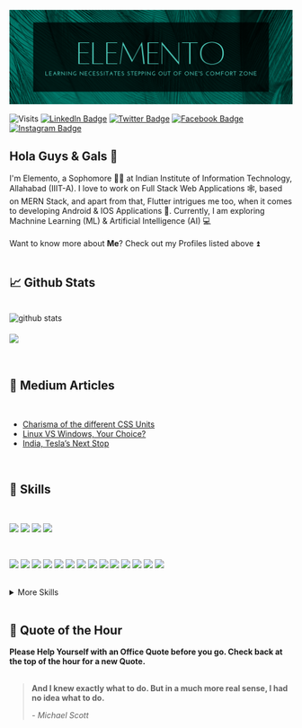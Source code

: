 ![Elemento's GitHub Banner](./assets/cover_large.png)

![Visits](https://visitor-badge.laobi.icu/badge?page_id=elemento24.elemento24)
[![LinkedIn Badge](https://img.shields.io/badge/LinkedIn-Profile-informational?style=flat&logo=linkedin&logoColor=white&color=blue)](https://www.linkedin.com/in/vishesh-mittal-9551a4199/)
[![Twitter Badge](https://img.shields.io/badge/Twitter-Profile-informational?style=flat&logo=twitter&logoColor=white&color=blue)](https://twitter.com/Vishesh30493930)
[![Facebook Badge](https://img.shields.io/badge/Facebook-Profile-informational?style=flat&logo=facebook&logoColor=white&color=blue)](https://www.facebook.com/elemento24)
[![Instagram Badge](https://img.shields.io/badge/Instagram-Profile-informational?style=flat&logo=instagram&logoColor=white&color=blue)](https://www.instagram.com/elemento.24/)

## Hola Guys & Gals 👋

I'm Elemento, a Sophomore 🧑‍🎓 at Indian Institute of Information Technology, Allahabad (IIIT-A). I love to work on Full Stack Web Applications 🕸️, based on MERN Stack, and apart from that, Flutter intrigues me too, when it comes to developing Android & IOS Applications 📱. Currently, I am exploring Machnine Learning (ML) & Artificial Intelligence (AI) 💻
<br>
<br>
Want to know more about <b>Me</b>? Check out my Profiles listed above ⏫
<br>
<br>

## &#x1f4c8; Github Stats
<br />
<img src="https://github-readme-stats.vercel.app/api/?username=Elemento24&show_icons=true&theme=gotham" alt="github stats"/>
<br />
<br />
<a href="https://github.com/elemento24/github-readme-stats"><img align="center" src="https://github-readme-stats.vercel.app/api/top-langs/?username=elemento24&layout=compact&theme=gotham" /></a>
<br />
<br />
<br />

## 📝 Medium Articles
<br>

- [Charisma of the different CSS Units](https://medium.com/developer-student-clubs-iiit-allahabad/charisma-of-the-different-css-units-a49a3806c8c2)
- [Linux VS Windows, Your Choice?](https://medium.com/developer-student-clubs-iiit-allahabad/linux-vs-windows-your-choice-76fad3ad6ce6)
- [India, Tesla’s Next Stop](https://medium.com/developer-student-clubs-iiit-allahabad/india-teslas-next-stop-90887a588fa5)

<br>

## 💼 Skills
<br>

![](https://img.shields.io/badge/Code-JavaScript-informational?style=flat&logo=javascript&logoColor=white&color=4AB197)
![](https://img.shields.io/badge/Code-Python-informational?style=flat&logo=python&logoColor=white&color=4AB197)
![](https://img.shields.io/badge/Code-Dart-informational?style=flat&logo=dart&logoColor=white&color=4AB197)
![](https://img.shields.io/badge/Code-C-informational?style=flat&logo=c&logoColor=white&color=4AB197)

<br>

![](https://img.shields.io/badge/Code-Flutter-informational?style=flat&logo=flutter&logoColor=white&color=4AB197)
![](https://img.shields.io/badge/Code-Firebase-informational?style=flat&logo=firebase&logoColor=white&color=4AB197)
![](https://img.shields.io/badge/Code-HTML5-informational?style=flat&logo=html5&logoColor=white&color=4AB197)
![](https://img.shields.io/badge/Code-jQuery-informational?style=flat&logo=jquery&logoColor=white&color=4AB197)
![](https://img.shields.io/badge/Code-NodeJS-informational?style=flat&logo=node.js&logoColor=white&color=4AB197)
![](https://img.shields.io/badge/Code-Nodemon-informational?style=flat&logo=nodemon&logoColor=white&color=4AB197)
![](https://img.shields.io/badge/Code-React-informational?style=flat&logo=react&logoColor=white&color=4AB197)
![](https://img.shields.io/badge/Code-ReactRouter-informational?style=flat&logo=react-router&logoColor=white&color=4AB197)
![](https://img.shields.io/badge/Code-Redux-informational?style=flat&logo=Redux&logoColor=white&color=4AB197)
![](https://img.shields.io/badge/Code-MongoDB-informational?style=flat&logo=MongoDB&logoColor=white&color=4AB197)
![](https://img.shields.io/badge/Code-Webpack-informational?style=flat&logo=webpack&logoColor=white&color=4AB197)
![](https://img.shields.io/badge/Code-Babel-informational?style=flat&logo=babel&logoColor=white&color=4AB197)
![](https://img.shields.io/badge/Code-JSON-informational?style=flat&logo=json&logoColor=white&color=4AB197)
![](https://img.shields.io/badge/Code-MongoDB-informational?style=flat&logo=firebase&logoColor=white&color=4AB197)

<br>
<details>
<summary>More Skills</summary>
<br>

![](https://img.shields.io/badge/Style-CSS3-informational?style=flat&logo=css3&logoColor=white&color=4AB197)
![](https://img.shields.io/badge/Style-Sass-informational?style=flat&logo=sass&logoColor=white&color=4AB197)
![](https://img.shields.io/badge/Style-Bootstrap-informational?style=flat&logo=bootstrap&logoColor=white&color=4AB197)
![](https://img.shields.io/badge/Style-MaterialUI-informational?style=flat&logo=material-ui&logoColor=white&color=4AB197)
![](https://img.shields.io/badge/Style-FontAwesome-informational?style=flat&logo=font-awesome&logoColor=white&color=4AB197)

<br>

![](https://img.shields.io/badge/Tools-GitHub-informational?style=flat&logo=GitHub&logoColor=white&color=4AB197)
![](https://img.shields.io/badge/Tools-Git-informational?style=flat&logo=git&logoColor=white&color=4AB197)
![](https://img.shields.io/badge/Tools-Google-informational?style=flat&logo=google&logoColor=white&color=4AB197)
![](https://img.shields.io/badge/Tools-AWS-informational?style=flat&logo=amazon-aws&logoColor=white&color=4AB197)
![](https://img.shields.io/badge/Tools-NPM-informational?style=flat&logo=npm&logoColor=white&color=4AB197)
![](https://img.shields.io/badge/Tools-Android-informational?style=flat&logo=android&logoColor=white&color=4AB197)
![](https://img.shields.io/badge/Tools-Heroku-informational?style=flat&logo=heroku&logoColor=white&color=4AB197)
![](https://img.shields.io/badge/Tools-Netlify-informational?style=flat&logo=netlify&logoColor=white&color=4AB197)
![](https://img.shields.io/badge/Tools-Postman-informational?style=flat&logo=Postman&logoColor=white&color=4AB197)
![](https://img.shields.io/badge/Tools-Codepen-informational?style=flat&logo=Codepen&logoColor=white&color=4AB197)
![](https://img.shields.io/badge/Tools-Trello-informational?style=flat&logo=Trello&logoColor=white&color=4AB197)
![](https://img.shields.io/badge/Tools-Linux-informational?style=flat&logo=Linux&logoColor=white&color=4AB197)
![](https://img.shields.io/badge/Tools-Ubuntu-informational?style=flat&logo=Ubuntu&logoColor=white&color=4AB197)
![](https://img.shields.io/badge/Tools-Debian-informational?style=flat&logo=Debian&logoColor=white&color=4AB197)
![](https://img.shields.io/badge/Tools-GoogleChrome-informational?style=flat&logo=google-chrome&logoColor=white&color=4AB197)
![](https://img.shields.io/badge/Tools-Firefox-informational?style=flat&logo=Firefox&logoColor=white&color=4AB197)
![](https://img.shields.io/badge/Tools-VSCode-informational?style=flat&logo=visual-studio-code&logoColor=white&color=4AB197)
![](https://img.shields.io/badge/Tools-Atom-informational?style=flat&logo=atom&logoColor=white&color=4AB197)

<br>
</details>

<br>
 
## 📣 Quote of the Hour
**Please Help Yourself with an Office Quote before you go. Check back at the top of the hour for a new Quote.**
<br>
<br>

> <b>And I knew exactly what to do. But in a much more real sense, I had no idea what to do.</b>
> <p><i>- Michael Scott</i></p>

<br>